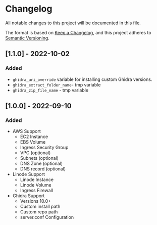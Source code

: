 # Changelog
All notable changes to this project will be documented in this file.

The format is based on [Keep a Changelog](https://keepachangelog.com/en/1.0.0/),
and this project adheres to [Semantic Versioning](https://semver.org/spec/v2.0.0.html).

## [1.1.0] - 2022-10-02
### Added
- `ghidra_uri_override` variable for installing custom Ghidra versions.
- `ghidra_extract_folder_name`- tmp variable
- `ghidra_zip_file_name` - tmp variable


## [1.0.0] - 2022-09-10
### Added
- AWS Support
    - EC2 Instance
    - EBS Volume
    - Ingress Security Group
    - VPC (optional)
    - Subnets (optional)
    - DNS Zone (optional)
    - DNS record (optional)
- Linode Support
    - Linode Instance
    - Linode Volume
    - Ingress Firewall
- Ghidra Support
    - Versions 10.0+
    - Custom install path
    - Custom repo path
    - server.conf Configuration